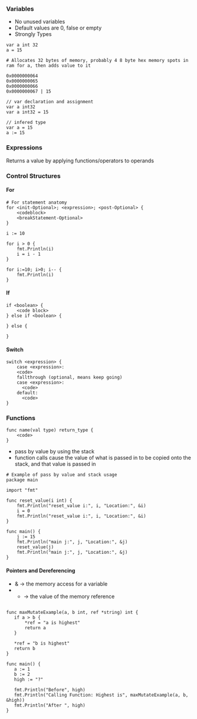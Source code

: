 ### Variables

 - No unused variables
 - Default values are 0, false or empty
 - Strongly Types

```
var a int 32
a = 15

# Allocates 32 bytes of memory, probably 4 8 byte hex memory spots in ram for a, then adds value to it

0x0000000064
0x0000000065
0x0000000066
0x0000000067 | 15
``` 

```
// var declaration and assignment
var a int32
var a int32 = 15

// infered type
var a = 15 
a := 15
```

### Expressions

Returns a value by applying functions/operators to operands

### Control Structures

#### For
```
# For statement anatomy
for <init-Optional>; <expression>; <post-Optional> {
    <codeblock>
    <breakStatement-Optional>
}

i := 10

for i > 0 {
	fmt.Println(i)
	i = i - 1
}

for i:=10; i>0; i-- {
    fmt.Println(i)
}
```

#### If
```
if <boolean> {
    <code block>
} else if <boolean> {

} else {

}
```

#### Switch
```
switch <expression> {
    case <expression>:
    <code>
    fallthrough (optional, means keep going)
    case <expression>:
      <code>
    default: 
      <code>  
}
```
### Functions
  
```
func name(val type) return_type {
    <code>
}
```

 - pass by value by using the stack
 - function calls cause the value of what is passed in to be copied onto the stack, and that value is passed in
 

```
# Example of pass by value and stack usage
package main

import "fmt"

func reset_value(i int) {
    fmt.Println("reset_value i:", i, "Location:", &i)
    i = 0
    fmt.Println("reset_value i:", i, "Location:", &i)
}

func main() {
    j := 15
    fmt.Println("main j:", j, "Location:", &j)
    reset_value(j)
    fmt.Println("main j:", j, "Location:", &j)
}
```

#### Pointers and Dereferencing
 - & -> the memory access for a variable
 - * -> the value of the memory reference 

 ```

func maxMutateExample(a, b int, ref *string) int {
	if a > b {
		*ref = "a is highest"
		return a
	}

	*ref = "b is highest"
	return b
}

func main() {
	a := 1
	b := 2
	high := "?"

	fmt.Println("Before", high)
	fmt.Println("Calling Function: Highest is", maxMutateExample(a, b, &high))
	fmt.Println("After ", high)
}
```